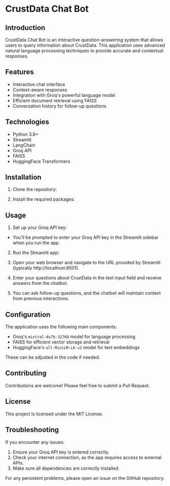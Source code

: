 # CrustData Chat Bot

## Introduction

CrustData Chat Bot is an interactive question-answering system that allows users to query information about CrustData. This application uses advanced natural language processing techniques to provide accurate and contextual responses.

## Features

- Interactive chat interface
- Context-aware responses
- Integration with Groq's powerful language model
- Efficient document retrieval using FAISS
- Conversation history for follow-up questions

## Technologies

- Python 3.8+
- Streamlit
- LangChain
- Groq API
- FAISS
- HuggingFace Transformers

## Installation

1. Clone the repository:

2. Install the required packages:


## Usage

1. Set up your Groq API key:
- You'll be prompted to enter your Groq API key in the Streamlit sidebar when you run the app.

2. Run the Streamlit app:


3. Open your web browser and navigate to the URL provided by Streamlit (typically http://localhost:8501).

4. Enter your questions about CrustData in the text input field and receive answers from the chatbot.

5. You can ask follow-up questions, and the chatbot will maintain context from previous interactions.

## Configuration

The application uses the following main components:

- Groq's `mixtral-8x7b-32768` model for language processing
- FAISS for efficient vector storage and retrieval
- HuggingFace's `all-MiniLM-L6-v2` model for text embeddings

These can be adjusted in the code if needed.

## Contributing

Contributions are welcome! Please feel free to submit a Pull Request.

## License

This project is licensed under the MIT License.

## Troubleshooting

If you encounter any issues:
1. Ensure your Groq API key is entered correctly.
2. Check your internet connection, as the app requires access to external APIs.
3. Make sure all dependencies are correctly installed.

For any persistent problems, please open an issue on the GitHub repository.
